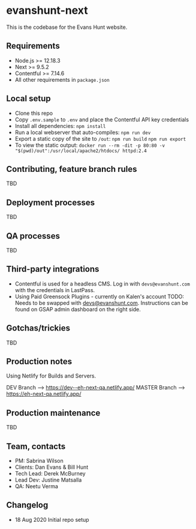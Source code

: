 # evanshunt-next

This is the codebase for the Evans Hunt website.

## Requirements

* Node.js >= 12.18.3
* Next >= 9.5.2
* Contentful >= 7.14.6
* All other requirements in `package.json`

## Local setup

* Clone this repo
* Copy `.env.sample` to `.env` and place the Contentful API key credentials
* Install all dependencies:
    `npm install`
* Run a local webserver that auto-compiles:
    `npm run dev`
* Export a static copy of the site to `/out`:
    `npm run build`
    `npm run export`
* To view the static output:
    `docker run --rm -dit -p 80:80 -v "$(pwd)/out":/usr/local/apache2/htdocs/ httpd:2.4`

## Contributing, feature branch rules

TBD

## Deployment processes

TBD

## QA processes

TBD

## Third-party integrations

* Contentful is used for a headless CMS. Log in with `devs@evanshunt.com` with the credentials in LastPass.
* Using Paid Greensock Plugins - currently on Kalen's account TODO: Needs to be swapped with devs@evanshunt.com. Instructions can be found on GSAP admin dashboard on the right side.

## Gotchas/trickies

TBD

## Production notes

Using Netlify for Builds and Servers.

DEV Branch --> https://dev--eh-next-qa.netlify.app/
MASTER Branch --> https://eh-next-qa.netlify.app/

## Production maintenance

TBD

## Team, contacts

* PM: Sabrina Wilson
* Clients: Dan Evans & Bill Hunt
* Tech Lead: Derek McBurney
* Lead Dev: Justine Matsalla
* QA: Neetu Verma

## Changelog
* 18 Aug 2020 Initial repo setup